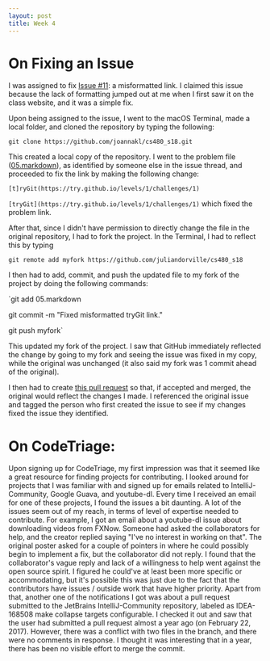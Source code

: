 ```yaml
---
layout: post
title: Week 4
---
```


# On Fixing an Issue

I was assigned to fix [Issue #11](https://github.com/joannakl/cs480_s18/issues/11): a misformatted link. I claimed this issue because the lack of formatting jumped out at me when I first saw it on the class website, and it was a simple fix.

Upon being assigned to the issue, I went to the macOS Terminal, made a local folder, and cloned the repository by typing the following:

`git clone https://github.com/joannakl/cs480_s18.git`

This created a local copy of the repository. I went to the problem file ([05.markdown]( cs480_s18/_includes/daily/05.markdown )), as identified by someone else in the issue thread, and proceeded to fix the link by making the following change:

`[t]ryGit(https://try.github.io/levels/1/challenges/1)`

`[tryGit](https://try.github.io/levels/1/challenges/1)`
which fixed the problem link.

After that, since I didn't have permission to directly change the file in the original repository, I had to fork the project.
In the Terminal, I had to reflect this by typing

`git remote add myfork https://github.com/juliandorville/cs480_s18`

I then had to add, commit, and push the updated file to my fork of the project by doing the following commands:

`git add 05.markdown

git commit -m "Fixed misformatted tryGit link."

git push myfork`

This updated my fork of the project. I saw that GitHub immediately reflected the change by going to my fork and seeing the issue was fixed in my copy, while the original was unchanged (it also said my fork was 1 commit ahead of the original).

I then had to create [this pull request](https://github.com/joannakl/cs480_s18/pull/60) so that, if accepted and merged, the original would reflect the changes I made. I referenced the original issue and tagged the person who first created the issue to see if my changes fixed the issue they identified.

# On CodeTriage:

Upon signing up for CodeTriage, my first impression was that it seemed like a great resource for finding projects for contributing. I looked around for projects that I was familiar with and signed up for emails related to IntelliJ-Community, Google Guava, and youtube-dl. Every time I received an email for one of these projects, I found the issues a bit daunting. A lot of the issues seem out of my reach, in terms of level of expertise needed to contribute. For example, I got an email about a youtube-dl issue about downloading videos from FXNow. Someone had asked the collaborators for help, and the creator replied saying "I've no interest in working on that". The original poster asked for a couple of pointers in where he could possibly begin to implement a fix, but the collaborator did not reply. I found that the collaborator's vague reply and lack of a willingness to help went against the open source spirit. I figured he could've at least been more specific or accommodating, but it's possible this was just due to the fact that the contributors have issues / outside work that have higher priority. Apart from that, another one of the notifications I got was about a pull request submitted to the JetBrains IntelliJ-Community repository, labeled as IDEA-168508 make collapse targets configurable. I checked it out and saw that the user had submitted a pull request almost a year ago (on February 22, 2017). However, there was a conflict with two files in the branch, and there were no comments in response. I thought it was interesting that in a year, there has been no visible effort to merge the commit.
